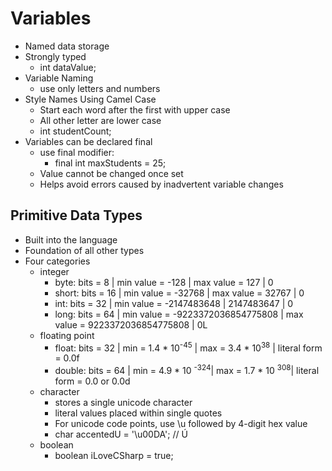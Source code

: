 # Variables

* Named data storage
* Strongly typed
  * int dataValue;
* Variable Naming
  * use only letters and numbers
* Style Names Using Camel Case
  * Start each word after the first with upper case
  * All other letter are lower case
  * int studentCount;
* Variables can be declared final
  * use final modifier:
    * final int maxStudents = 25;
  * Value cannot be changed once set
  * Helps avoid errors caused by inadvertent variable changes

## Primitive Data Types

* Built into the language
* Foundation of all other types
* Four categories
  * integer
    * byte: bits = 8 | min value = -128 | max value = 127 | 0
    * short: bits = 16 | min value = -32768 | max value = 32767 | 0
    * int: bits = 32 | min value = -2147483648 | 2147483647 | 0
    * long: bits = 64 | min value = -9223372036854775808 | max value = 9223372036854775808 | 0L
  * floating point
    * float: bits = 32 | min = 1.4 * 10<sup>-45</sup> | max = 3.4 * 10<sup>38</sup> | literal form = 0.0f
    * double: bits = 64 | min = 4.9 * 10 <sup>-324</sup>| max = 1.7 * 10 <sup>308</sup>| literal form = 0.0 or 0.0d
  * character
    * stores a single unicode character
    * literal values placed within single quotes
    * For unicode code points, use \u followed by 4-digit hex value
    * char accentedU = '\u00DA'; // Ú
  * boolean
    * boolean iLoveCSharp = true;